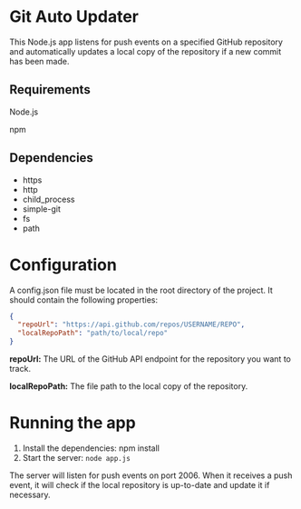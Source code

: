 # Git Auto Updater
This Node.js app listens for push events on a specified GitHub repository and automatically updates a local copy of the repository if a new commit has been made.

## Requirements
Node.js

npm
## Dependencies
* https
* http
* child_process
* simple-git
* fs
* path
# Configuration
A config.json file must be located in the root directory of the project. It should contain the following properties:

```json
{
  "repoUrl": "https://api.github.com/repos/USERNAME/REPO",
  "localRepoPath": "path/to/local/repo"
}
```
**repoUrl:** The URL of the GitHub API endpoint for the repository you want to track.

**localRepoPath:** The file path to the local copy of the repository.
# Running the app
1. Install the dependencies: npm install
2. Start the server: `node app.js`

The server will listen for push events on port 2006. When it receives a push event, it will check if the local repository is up-to-date and update it if necessary.
